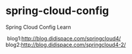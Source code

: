 # spring-cloud-config
Spring Cloud Config Learn

  blog1:http://blog.didispace.com/springcloud4/
  blog2:http://blog.didispace.com/springcloud4-2/
